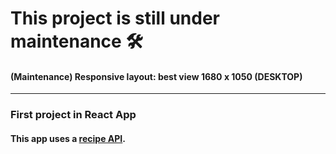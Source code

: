 # This project is still under maintenance 🛠️
#### (Maintenance) Responsive layout: best view 1680 x 1050 (DESKTOP)

---

### First project in React App

#### This app uses a [recipe API](https://www.themealdb.com/ "recipe API").



